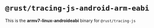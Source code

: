 # `@rust/tracing-js-android-arm-eabi`

This is the **armv7-linux-androideabi** binary for `@rust/tracing-js`
